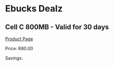 
# Ebucks Dealz
## Cell C 800MB - Valid for 30 days
[Product Page](https://www.ebucks.com/web/shop/productSelected.do?prodId=1028453166&catId=300)

Price: R80.00

Savings: 


	